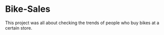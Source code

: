 # Bike-Sales
This project was all about checking the trends of people who buy bikes at a certain store.
